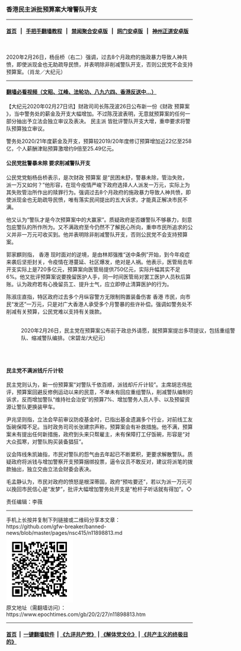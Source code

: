 ### 香港民主派批预算案大增警队开支
------------------------

#### [首页](https://github.com/gfw-breaker/banned-news/blob/master/README.md) &nbsp;&nbsp;|&nbsp;&nbsp; [手把手翻墙教程](https://github.com/gfw-breaker/guides/wiki) &nbsp;&nbsp;|&nbsp;&nbsp; [禁闻聚合安卓版](https://github.com/gfw-breaker/bn-android) &nbsp;&nbsp;|&nbsp;&nbsp; [网门安卓版](https://github.com/oGate2/oGate) &nbsp;&nbsp;|&nbsp;&nbsp; [神州正道安卓版](https://github.com/SzzdOgate/update) 



<div><img alt="" class="aligncenter wp-post-image" src="https://i.epochtimes.com/assets/uploads/2020/02/2002261945181538-600x388.jpg"/>
<div class="red16 caption">
 <p>
  2020年2月26日，杨岳桥（右二）强调，过去8个月政府的施政暴力导致人神共愤，即使派现金也无助疏导民愤，并表明除非削减警队开支，否则公民党不会支持预算案。（肖龙／大纪元）
 </p>
</div>
</div><hr/>

#### [翻墙必看视频（文昭、江峰、法轮功、八九六四、香港反送中...）](https://github.com/gfw-breaker/banned-news/blob/master/pages/link3.md)

<div><p>
 【大纪元2020年02月27日讯】财政司司长陈茂波26日公布新一份《财政
 <ok href="https://www.epochtimes.com/gb/tag/%E9%A2%84%E7%AE%97%E6%A1%88.html">
  预算案
 </ok>
 》，当中警务处的薪金及开支大幅增加。不过陈茂波表明，无意就预算案的任何一部分抽出予立法会独立审议及表决。
 <ok href="https://www.epochtimes.com/gb/tag/%E6%B0%91%E4%B8%BB%E6%B4%BE.html">
  民主派
 </ok>
 皆批评警队开支大增，重申要求将警队预算独立审议。
</p>
<p>
 警务处2020/21年度薪金及开支，预算较2019/20年度修订预算增加近22亿至258亿，个人薪酬津贴预算激增约9倍至25.49亿元。
</p>
<h4>
 公民党批警暴未除 要求削减警队开支
</h4>
<p>
 公民党党魁杨岳桥表示，是次财政
 <ok href="https://www.epochtimes.com/gb/tag/%E9%A2%84%E7%AE%97%E6%A1%88.html">
  预算案
 </ok>
 是“民困未舒，警暴未除，管治失败，派一万又如何？”他形容，在现今疫情严峻下政府选择人人派发一万元，实际上为其失败管治所作出的赎罪行为。强调过去8个月政府的施政暴力导致人神共愤，即使派现金也无助疏导民愤，唯有落实民间提出的五大诉求，才能真正解决市民不满。
</p>
<p>
 他又认为“警队才是今次预算案中的大赢家”。质疑政府是否嫌警队不够暴力，刻意包庇警队的所作所为。又不满政府至今仍然不了解民心所向，重申市民所追求的公义并非一万元可收买到。他并表明除非削减警队开支，否则公民党不会支持预算案。
</p>
<p>
 郭家麒则指，
 <ok href="https://www.epochtimes.com/gb/tag/%E9%A6%99%E6%B8%AF.html">
  香港
 </ok>
 现时面对的逆境，是由林郑强推“送中条例”开始，到今年疫症来袭后坚拒封关，令疫情在港蔓延、社区爆发，绝对是人祸。他表示，医管局去年开支实际上是720多亿元，预算案向医管局提供750亿元，实际升幅其实不足6%。他又批评预算案说要挽留医护人手，同一时间医管局对罢工医护人员秋后算账。认为政府若有心挽留员工、提升士气，应立即停止清算医护的行为。
</p>
<p>
 陈淑庄直指，特区政府过去多个月纵容警方无限制购置装备伤害
 <ok href="https://www.epochtimes.com/gb/tag/%E9%A6%99%E6%B8%AF.html">
  香港
 </ok>
 市民，向市民“发还”一万元，只是对广大香港人承受多个月警暴的些许补偿。强调如警务处不削减有关预算，公民党难以支持有关拨款。
</p>
<figure class="wp-caption aligncenter" id="attachment_11898851" style="width: 600px">
 <ok href="http://i.epochtimes.com/assets/uploads/2020/02/2002261945151538.jpg">
  <img alt="" class="size-large wp-image-11898851" src="http://i.epochtimes.com/assets/uploads/2020/02/2002261945151538-600x399.jpg" title=""/>
 </ok>
 <br/><figcaption class="wp-caption-text">
  2020年2月26日，民主党在预算案公布前于政总外请愿，就预算案提岀多项提议，包括重组警队、缩减警队编排。（宋碧龙/大纪元）
 </figcaption><br/>
</figure><br/>
<h4>
 民主党不满派钱斤斤计较
</h4>
<p>
 民主党则认为，新一份预算案“对警队千依百顺，派钱却斤斤计较”。主席胡志伟批评，预算案回避反修例运动以来的民意，不单未有回应重组警队，削减警队编制的诉求，反而增加警队“维持社会治安”的预算7%、增加警务人员人手、以及预留资源让警队更换装甲车。
</p>
<p>
 尹兆坚则指，立法会早前审议防疫基金时，已指出基金遗漏多个行业，对前线工友饭碗保障不足。当时政务司司长张建宗声称，预算案会有补救措施。他不满，预算案未有提出任何新措施，政府到头来只帮雇主，未有保障打工仔饭碗，形容是“对大众孤寒，对警队购买装备猖狂”。
</p>
<p>
 议会阵线朱凯廸指，市民对警队的怨气由去年起已不断累积，更要求解散警队。质疑政府将派钱与增加警察开支预算捆绑投票，逼令议员不敢反对，建议将派笔的拨款抽出，独立交由立法会财委会表决。
</p>
<p>
 毛孟静认为，市民对政府的愤怒是根深蒂固，政府“预咗要还”，若以为派一万元可以挽回市民信心是“发梦”，批评大幅增加警务处开支是“枪杆子听话就有得加”。◇
</p>
<p>
 责任编辑：李薇
</p>
</div>
<hr/>
手机上长按并复制下列链接或二维码分享本文章：<br/>
https://github.com/gfw-breaker/banned-news/blob/master/pages/nsc415/n11898813.md <br/>
<a href='https://github.com/gfw-breaker/banned-news/blob/master/pages/nsc415/n11898813.md'><img src='https://github.com/gfw-breaker/banned-news/blob/master/pages/nsc415/n11898813.md.png'/></a> <br/>
原文地址（需翻墙访问）：https://www.epochtimes.com/gb/20/2/27/n11898813.htm


------------------------
#### [首页](https://github.com/gfw-breaker/banned-news/blob/master/README.md) &nbsp;|&nbsp; [一键翻墙软件](https://github.com/gfw-breaker/nogfw/blob/master/README.md) &nbsp;| [《九评共产党》](https://github.com/gfw-breaker/9ping.md/blob/master/README.md#九评之一评共产党是什么) | [《解体党文化》](https://github.com/gfw-breaker/jtdwh.md/blob/master/README.md) | [《共产主义的终极目的》](https://github.com/gfw-breaker/gczydzjmd.md/blob/master/README.md)


<img src='http://gfw-breaker.win/banned-news/pages/nsc415/n11898813.md' width='0px' height='0px'/>